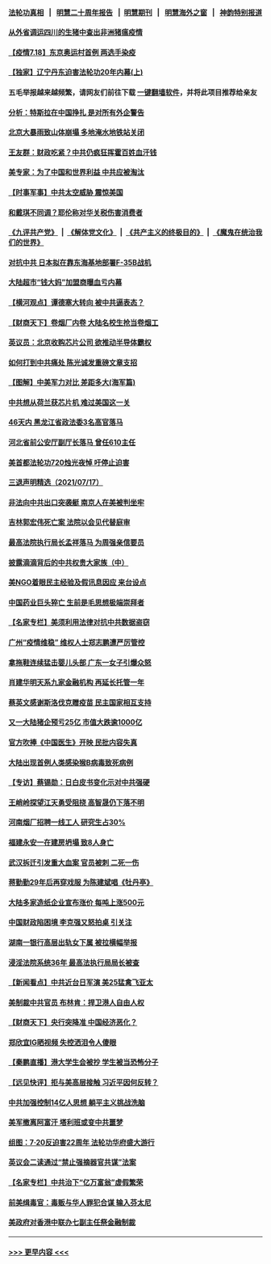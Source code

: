 #### [法轮功真相](https://github.com/gfw-breaker/truth/blob/master/README.md?t=0) &nbsp;&nbsp;|&nbsp;&nbsp; [明慧二十周年报告](https://github.com/gfw-breaker/mh-reports/blob/master/README.md?t=0) &nbsp;&nbsp;|&nbsp;&nbsp;[明慧期刊](https://github.com/gfw-breaker/mh-qikan) &nbsp;&nbsp;|&nbsp;&nbsp; [明慧海外之窗](https://github.com/gfw-breaker/mh-news/blob/master/README.md?t=0) &nbsp;&nbsp;|&nbsp;&nbsp; [神韵特别报道](https://github.com/gfw-breaker/mh-news/blob/master/shenyun.md?t=0)
#### [从外省调运四川的生猪中查出非洲猪瘟疫情](../pages/nsc413/n13096919.md?t=07182151) 
#### [【疫情7.18】东京奥运村首例 两选手染疫](../pages/nsc413/n13096752.md?t=07182151) 
#### [【独家】辽宁丹东迫害法轮功20年内幕(上)](../pages/nsc413/n13089103.md?t=07182151) 
#### 五毛举报越来越频繁，请网友们前往下载 [一键翻墙软件](https://github.com/gfw-breaker/ssr-accounts)，并将此项目推荐给亲友
#### [分析：特斯拉在中国挣扎 是对所有外企警告](../pages/nsc413/n13084978.md?t=07182151) 
#### [北京大暴雨致山体崩塌 多地淹水地铁站关闭](../pages/nsc413/n13096568.md?t=07182151) 
#### [王友群：财政吃紧？中共仍疯狂挥霍百姓血汗钱](../pages/nsc413/n13096172.md?t=07182151) 
#### [美专家：为了中国和世界利益 中共应被淘汰](../pages/nsc413/n13082858.md?t=07182151) 
#### [【时事军事】中共太空威胁 震惊美国](../pages/nsc413/n13094978.md?t=07182151) 
#### [和戴琪不同调？耶伦称对华关税伤害消费者](../pages/nsc413/n13096051.md?t=07182151) 
#### [《九评共产党》](https://github.com/begood0513/9ping.md/blob/master/README.md) &nbsp;|&nbsp; [《解体党文化》](../../../../jtdwh.md/blob/master/README.md)  &nbsp;|&nbsp; [《共产主义的终极目的》](../../../../gczydzjmd.md/blob/master/README.md) &nbsp;|&nbsp; [《魔鬼在统治我们的世界》](../../../../mgztzwmdsj.md/blob/master/README.md) 
#### [对抗中共 日本拟在靠东海基地部署F-35B战机](../pages/nsc413/n13096059.md?t=07182151) 
#### [大陆超市“钱大妈”加盟商曝血亏内幕](../pages/nsc413/n13096080.md?t=07182151) 
#### [【横河观点】谭德塞大转向 被中共逼表态？](../pages/nsc413/n13096096.md?t=07182151) 
#### [【财商天下】卷烟厂内卷 大陆名校生抢当卷烟工](../pages/nsc413/n13095856.md?t=07182151) 
#### [英议员：北京收购芯片公司 欲推动半导体霸权](../pages/nsc413/n13095989.md?t=07182151) 
#### [如何打到中共痛处 陈光诚发重磅文章支招](../pages/nsc413/n13096014.md?t=07182151) 
#### [【图解】中美军力对比 差距多大(海军篇)](../pages/nsc413/n13091904.md?t=07182151) 
#### [中共想从荷兰获芯片机 难过美国这一关](../pages/nsc413/n13095864.md?t=07182151) 
#### [46天内 黑龙江省政法委3名高官落马](../pages/nsc413/n13095971.md?t=07182151) 
#### [河北省前公安厅副厅长落马 曾任610主任](../pages/nsc413/n13095878.md?t=07182151) 
#### [美首都法轮功720烛光夜悼 吁停止迫害](../pages/nsc413/n13095574.md?t=07182151) 
#### [三退声明精选（2021/07/17）](../pages/nsc413/n13095844.md?t=07182151) 
#### [非法向中共出口突袭艇 南京人在美被判坐牢](../pages/nsc413/n13095544.md?t=07182151) 
#### [吉林郭宏伟死亡案 法院以会见代替庭审](../pages/nsc413/n13095431.md?t=07182151) 
#### [最高法院执行局长孟祥落马 为周强亲信要员](../pages/nsc413/n13095758.md?t=07182151) 
#### [披露滴滴背后的中共权贵大家族（中）](../pages/nsc413/n13094096.md?t=07182151) 
#### [美NGO着眼民主经验及假讯息因应 来台设点](../pages/nsc413/n13095673.md?t=07182151) 
#### [中国药业巨头猝亡 生前是毛思想极端崇拜者](../pages/nsc413/n13095676.md?t=07182151) 
#### [【名家专栏】美须利用法律对抗中共数据盗窃](../pages/nsc413/n13090954.md?t=07182151) 
#### [广州“疫情维稳” 维权人士郑志鹏遭严厉管控](../pages/nsc413/n13095148.md?t=07182151) 
#### [拿拖鞋连续猛击婴儿头部 广东一女子引爆众怒](../pages/nsc413/n13095422.md?t=07182151) 
#### [肖建华明天系九家金融机构 再延长托管一年](../pages/nsc413/n13095400.md?t=07182151) 
#### [蔡英文感谢斯洛伐克赠疫苗 民主国家相互支持](../pages/nsc413/n13095330.md?t=07182151) 
#### [又一大陆猪企预亏25亿 市值大跌逾1000亿](../pages/nsc413/n13095154.md?t=07182151) 
#### [官方吹捧《中国医生》开映 民批内容失真](../pages/nsc413/n13095169.md?t=07182151) 
#### [大陆出现首例人类感染猴B病毒致死病例](../pages/nsc413/n13095249.md?t=07182151) 
#### [【专访】蔡锡勋：日白皮书变化示对中共强硬](../pages/nsc413/n13095106.md?t=07182151) 
#### [王峭岭探望江天勇受阻挠 高智晟仍下落不明](../pages/nsc413/n13095102.md?t=07182151) 
#### [河南烟厂招聘一线工人 研究生占30%](../pages/nsc413/n13094939.md?t=07182151) 
#### [福建永安一在建房坍塌 致8人身亡](../pages/nsc413/n13095081.md?t=07182151) 
#### [武汉拆迁引发重大血案 官员被刺 二死一伤](../pages/nsc413/n13094713.md?t=07182151) 
#### [蒋勤勤29年后再穿戏服 为陈建斌唱《牡丹亭》](../pages/nsc413/n13094483.md?t=07182151) 
#### [大陆多家造纸企业宣布涨价 每吨上涨500元](../pages/nsc413/n13094570.md?t=07182151) 
#### [中国财政陷困境 李克强又怒拍桌 引关注](../pages/nsc413/n13094756.md?t=07182151) 
#### [湖南一银行高层出轨女下属 被拉横幅举报](../pages/nsc413/n13094790.md?t=07182151) 
#### [浸淫法院系统36年 最高法执行局局长被查](../pages/nsc413/n13094715.md?t=07182151) 
#### [【新闻看点】中共近台日军演 美25猛禽飞亚太](../pages/nsc413/n13094168.md?t=07182151) 
#### [美制裁中共官员 布林肯：捍卫港人自由人权](../pages/nsc413/n13094295.md?t=07182151) 
#### [【财商天下】央行突降准 中国经济恶化？](../pages/nsc413/n13094199.md?t=07182151) 
#### [郑欣宜IG晒视频 失控洒泪令人傻眼](../pages/nsc413/n13094169.md?t=07182151) 
#### [【秦鹏直播】港大学生会被抄 学生被当恐怖分子](../pages/nsc413/n13094364.md?t=07182151) 
#### [【远见快评】拒与美高层接触 习近平因何反转？](../pages/nsc413/n13094320.md?t=07182151) 
#### [中共加强控制14亿人思想 躺平主义挑战洗脑](../pages/nsc413/n13094299.md?t=07182151) 
#### [美军撤离阿富汗 塔利班或变中共噩梦](../pages/nsc413/n13094370.md?t=07182151) 
#### [组图：7·20反迫害22周年 法轮功华府盛大游行](../pages/nsc413/n13094319.md?t=07182151) 
#### [英议会二读通过“禁止强摘器官共谋”法案](../pages/nsc413/n13094147.md?t=07182151) 
#### [【名家专栏】中共治下“亿万富翁”虚假繁荣](../pages/nsc413/n13090860.md?t=07182151) 
#### [前美缉毒官：毒贩与华人罪犯合谋 输入芬太尼](../pages/nsc413/n13094090.md?t=07182151) 
#### [美政府对香港中联办七副主任祭金融制裁](../pages/nsc413/n13093952.md?t=07182151) 

----
#### [ >>> 更早内容 <<< ](../indexes/nsc413-earlier.md)
